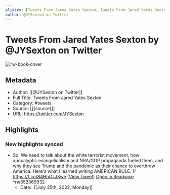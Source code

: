 ```yaml
---
aliases: [Tweets From Jared Yates Sexton, Tweets From Jared Yates Sexton]
author: @JYSexton on Twitter
---
```

# Tweets From Jared Yates Sexton by @JYSexton on Twitter

![rw-book-cover](https://pbs.twimg.com/profile_images/1516444044414656519/SZvPMTZn.jpg)

## Metadata
- Author: [[@JYSexton on Twitter]]
- Full Title: Tweets From Jared Yates Sexton
- Category: #tweets
- Source: [[{source}]]
- URL: https://twitter.com/JYSexton

## Highlights
### New highlights synced
- So. 
  We need to talk about the white terrorist movement, how apocalyptic evangelicalism and NRA/GOP propaganda fueled them, and why they see Trump and the pandemic as their chance to overthrow America.
  Here's what I learned writing AMERICAN RULE.
  1/
  https://t.co/84HbGzJKwe ([View Tweet](https://twitter.com/JYSexton/status/1256225261483438080)) [Open in Readwise](https://readwise.io/open/352369932) ^rw352369932
    - Date:: [[July 25th, 2022, Monday]]
